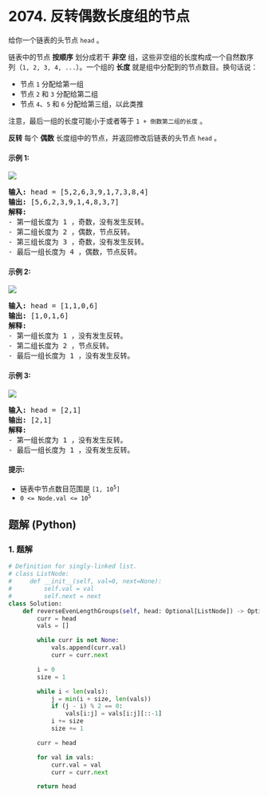 # 2074. 反转偶数长度组的节点
给你一个链表的头节点 `head` 。

链表中的节点 **按顺序** 划分成若干 **非空** 组，这些非空组的长度构成一个自然数序列（`1, 2, 3, 4, ...`）。一个组的 **长度** 就是组中分配到的节点数目。换句话说：

* 节点 `1` 分配给第一组
* 节点 `2` 和 `3` 分配给第二组
* 节点 `4`、`5` 和 `6` 分配给第三组，以此类推

注意，最后一组的长度可能小于或者等于 `1 + 倒数第二组的长度` 。

**反转** 每个 **偶数** 长度组中的节点，并返回修改后链表的头节点 `head` 。

#### 示例 1:
![](https://assets.leetcode.com/uploads/2021/10/25/eg1.png)
<pre>
<strong>输入:</strong> head = [5,2,6,3,9,1,7,3,8,4]
<strong>输出:</strong> [5,6,2,3,9,1,4,8,3,7]
<strong>解释:</strong>
- 第一组长度为 1 ，奇数，没有发生反转。
- 第二组长度为 2 ，偶数，节点反转。
- 第三组长度为 3 ，奇数，没有发生反转。
- 最后一组长度为 4 ，偶数，节点反转。
</pre>

#### 示例 2:
![](https://assets.leetcode.com/uploads/2021/10/25/eg2.png)
<pre>
<strong>输入:</strong> head = [1,1,0,6]
<strong>输出:</strong> [1,0,1,6]
<strong>解释:</strong>
- 第一组长度为 1 ，没有发生反转。
- 第二组长度为 2 ，节点反转。
- 最后一组长度为 1 ，没有发生反转。
</pre>

#### 示例 3:
![](https://assets.leetcode.com/uploads/2021/10/28/eg3.png)
<pre>
<strong>输入:</strong> head = [2,1]
<strong>输出:</strong> [2,1]
<strong>解释:</strong>
- 第一组长度为 1 ，没有发生反转。
- 最后一组长度为 1 ，没有发生反转。
</pre>

#### 提示:
* 链表中节点数目范围是 <code>[1, 10<sup>5</sup>]</code>
* <code>0 <= Node.val <= 10<sup>5</sup></code>

## 题解 (Python)

### 1. 题解
```Python
# Definition for singly-linked list.
# class ListNode:
#     def __init__(self, val=0, next=None):
#         self.val = val
#         self.next = next
class Solution:
    def reverseEvenLengthGroups(self, head: Optional[ListNode]) -> Optional[ListNode]:
        curr = head
        vals = []

        while curr is not None:
            vals.append(curr.val)
            curr = curr.next

        i = 0
        size = 1

        while i < len(vals):
            j = min(i + size, len(vals))
            if (j - i) % 2 == 0:
                vals[i:j] = vals[i:j][::-1]
            i += size
            size += 1

        curr = head

        for val in vals:
            curr.val = val
            curr = curr.next

        return head
```

